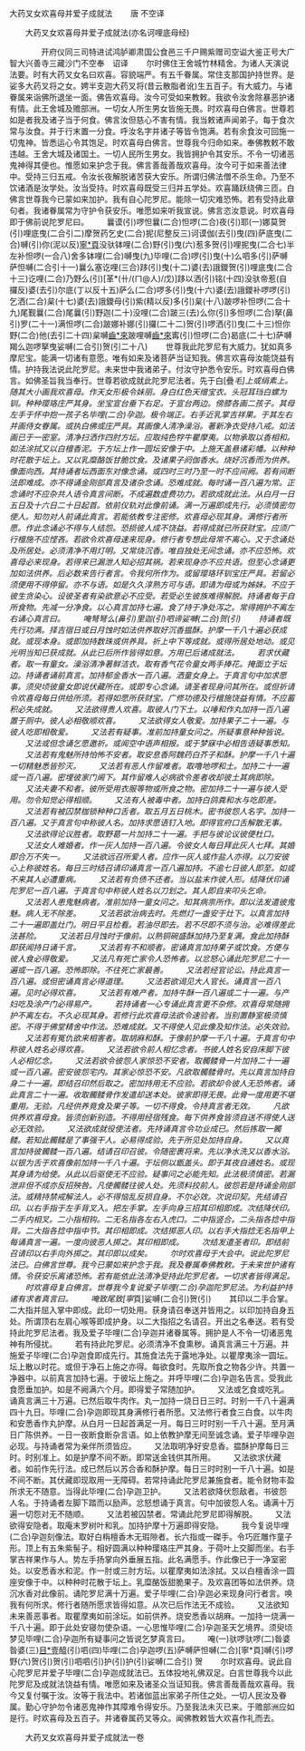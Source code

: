   大药叉女欢喜母并爱子成就法
　　唐 不空译




　　大药叉女欢喜母并爱子成就法(亦名诃哩底母经)

　　　　开府仪同三司特进试鸿胪卿肃国公食邑三千户赐紫赠司空谥大鉴正号大广智大兴善寺三藏沙门不空奉　诏译
　　尔时佛住王舍城竹林精舍。为诸人天演说法要。时有大药叉女名曰欢喜。容貌端严。有五千眷属。常住支那国护持世界。是娑多大药叉将之女。娉半支迦大药叉将(昔云散脂者讹)生五百子。有大威力。与诸眷属来诣佛所退坐一面。佛告欢喜母。汝今可受如来教敕。我欲令汝舍除暴恶护诸有情。此王舍城及赡部洲。一切女人所生男女皆施无畏。时欢喜母白佛言。世尊若如是者我及诸子当于何食。佛言汝但慈心不害有情。我当敕诸声闻弟子。每于食次常与汝食。并于行末置一分食。呼汝名字并诸子等皆令饱满。若有余食汝可回施一切鬼神。皆悉运心令其饱足。时欢喜母白佛言。世尊我今归命如来。奉佛教敕不敢违越。王舍大城及诸国土。一切人民所生男女。我皆拥护令其安乐。不令一切诸恶鬼神得其便也。惟愿如来护念于我。佛言善哉善哉欢喜母。汝今可于如来善法律中。受持三归五戒。令汝长夜解脱诸苦获大安乐。所谓归佛法僧不杀生命。乃至不饮诸酒是汝学处。汝当受持。时欢喜母既受三归并五学处。欢喜踊跃绕佛三匝。白佛言世尊我今已蒙如来加护。我有自心陀罗尼。能除一切灾难恐怖。若有受持此章句者。我诸眷属常为守护令获安乐。唯愿如来听我宣说。佛言恣汝意说。时欢喜母即于佛前说陀罗尼曰。
　　曩谟(引)啰怛曩(二合)怛啰(二合)夜(引)耶(一)娜莫贺(引)哩底曳(二合引二)摩贺药乞史(二合)抳(尼整反三)诃谟伽(去引)曳(四)萨底曳(二合)嚩(引)你(泥以反)[寧*頁](五)没驮钵哩(二合)野(引)曳(六)惹多贺(引)哩抳曳(二合七)半左补怛啰(一合八)舍多钵哩(二合)嚩曳(九)毕哩(二合)啰(引)曳(十)么呬多(引)萨嚩萨怛嚩(二合引十一)曩么塞讫哩(三合)跢(引)曳(十二)婆(去)誐鑁贺(引)哩底曳(二合十三)讫哩(二合)乃野么(引)[革*(卄/(ㄇ@人)/戊)]跢以洒(引)铭(十四)没驮帝惹(自攞反)婆(去引)尔底(丁以反十五)萨么(二合)啰多(引)曳(十六)婆(去)誐鑁补啰啰(引)乞洒(二合)枲(十七)婆(去)誐鑁母(引)紫(精以反)多(引)枲(十八)跛啰补怛啰(二合十九)尾觐曩(二合)尾曩(引)野迦(二十)没哩(二合)跛三(去)么你(引)多怛啰(二合)拏(鼻引)罗(二十一)满怛啰(二合)跛娜补娜(引)攞(二十二)贺(引)啰洒(引)曳(二十三)怛你野(二合)他(去引二十四)枲嚩[齒*來](二十五)跛哩嚩[齒*來](二十六)寗(引)怛啰(二合)曷底(二十七)萨嚩羯么迦啰拏曳娑嚩(二合引)贺(引二十八)
　　世尊我此陀罗尼有大威力。犹如真多摩尼宝。能满一切诸有意愿。唯有如来及诸菩萨当证知我。佛言欢喜母汝能饶益有情。护持我法说此陀罗尼。未来世中我诸弟子。付汝守护悉令安乐。时欢喜母白佛言。如佛圣旨我当奉行。世尊若欲成就此陀罗尼法者。先于白[疊*毛]上或绢素上。随其大小画我欢喜母。作天女形极令妹丽。身白红色天缯宝衣。头冠耳珰白螺为钏。种种璎珞庄严其身。坐宝宣台垂下右足。于宣台两边。傍膝各画二孩子。其母左手于怀中抱一孩子名毕哩(二合)孕迦。极令端正。右手近乳掌吉祥果。于其左右并画侍女眷属。或执白佛或庄严具。其画像人清净澡浴。著新净衣受持八戒。如法画已于一密室。清净扫洒作四肘方坛。应取纯色牸牛瞿摩夷。以物承取以香相和。如法涂拭又以白檀香泥。于方坛上作一圆坛安像于中。上施天盖悬诸彩幡。以种种时花散于坛上。又以乳糜酪饭甘脆饮食。及诸果子阏伽香水。烧好沉香而为供养。像面向西。其持诵者坛西面东对像念诵。或四时三时乃至一时不应间阙。若有间断法即难成。亦不得诵金刚部真言及诸杂念诵。恐难成就。每时诵一百八遍为常。正念诵时不应杂共人语令真言间断。不成遍数虚费功力。若欲成就此法。从白月一日五日及十六日二十日起首。依前仪轨对此像前诵。满一万遍即成先行。必须慎密勿使人。知勿对人前诵此真言。若能依教专注密修。欢喜母必现其身。满修行者所愿。作此念诵必不得与人结怨。恐损彼人成不饶益。若得成就已所获财宝。应须广行檀施不应悭吝。若欲令欢喜母速来现身。修行者专想此母常不离心。又于念诵处及所居处。必须清净不用灯明。又常烧沉香。唯自独处无间念诵。亦不应恐怖。欢喜母必来现身。若得来已漏泄人知必招其祸。若来现身亦不应共语。但至心念诵更加如法供养。后必数来告行者言。令我何所作为。或留璎珞环钏宝庄严具。若留必须便用不得停留。亦不与语。如是久久淳熟方可与语。即请为母或为姊妹。不应于彼生贪染心。设彼圣者有染欲意必不应受。若受必生彼族难得解脱。持诵者每于自所食物。先减一分净食。以心真言加持七遍。食了持于净处泻之。常得拥护不离左右诵心真言曰。
　　唵弩弩么(鼻引)里迦(引)呬谛娑嚩(二合)贺(引)
　　持诵者既先行功满。择吉宿日或日月蚀时如法供养取好沉香揾酥。护摩一千八十遍必获成就。或现本身。或即加持数珠或供养具。祈上中下等成就。或得所居处地动。或见光明当知已获成就。从此已后所作皆得如意。方用已后诸成就法。
　　若求伏藏者。取一有童女。澡浴清净著鲜洁衣。取有香气花令童女两手捧花。掩面立于坛边。持诵者诵前真言。加持郁金香水一百八遍。洒童女身上。于真言句中加求愿事。须臾顷彼童女即说伏藏所在。或即专心念诵。请圣者现身问其所在。或但祈请令欢喜母每日供给所须。若得如愿所获财宝。广修功德及行檀施饶益有情。不应蓄积必失成就。
　　又法欲得贵人欢喜。取彼人门下土。以唾和作丸加持一百八遍置于厕中。彼人必相敬顺欢喜。
　　又法欲得女人敬爱。加持果子二十一遍。与彼人吃即相敬爱。
　　又法若有疑事。准前加持童女问之。所疑事意种种皆说。
　　又法或但念诵乞愿邀祈。或闻空中语声相报。或于梦寐中必相告语疑事悉知。
　　又法若有鬼魅所持怕怖不安者。取安息香阿魏药白芥子和酥。护摩一千八十遍一切精魅悉皆殄灭。
　　又法若有恶人作留难者。取噜地啰和土。加持二十一遍或一百八遍。密埋彼家门阃下。其作留难人必病欲令差者收却彼土其病即除。
　　又法夫妻不和者。彼所受用衣服等物或所食之物。密加持二十一遍与彼人受用。勿令知觉必得相顺。
　　又法有人被毒中者。加持白鸽粪和水与吃即差。
　　又法若有被囚禁枷锁种种口舌者。取五月五日桃木。密书彼怨人名字。加持一百八遍。又于真言句中称彼人名。加持求愿语钉入地。即得官府口舌解散无事。
　　又法欲得论议胜者。取野葛一片加持二十一遍。手把与彼论议彼便杜口。
　　又法女人难婚者。作一灰人加持一百八遍。令彼女人每日拜此灰人七拜。其婚即合万不失一。
　　又法欲远召所爱人者。应作一灰人或作盐人亦得。以刀安彼心上称彼姓名。每日三时结召请印诵真言一百八遍加持。不逾七日彼人即至。如或不来其人必遭重病。
　　又法若有负债不还者。当以盐末作彼人形。结降伏印诵陀罗尼一百八遍。于真言句中称彼人姓名以刀划之。其人即自来叩头乞命。
　　又法若人患鬼魅病者。准前加持一童女问之。知其病祟所作。即以法发遣彼鬼魅。病人无不除差。
　　又法若欲治病去时。先燃灯一盏安于灶下。以真言加持二十一遍即盖灶门。明日平且检看。若油尽即去。若不尽即不须与治。必难得差此法甚险。
　　又法若日月蚀时于像前。以熟铜碗盛酥加持乃至复满。食此加持酥即获闻持日诵千言。
　　又法若有不和顺者。密诵真言加持果子或饮食。方便与彼人食必得敬爱。
　　又法凡有死亡家令人恐怖者。以忿怒心诵此陀罗尼二十一遍或一百八遍。恐怖即除。不往死亡家最善。
　　又法若经官论讼。持此真言一百八遍。或但密诵真言必得道理。
　　又法若欲谒见大人官长。诵真言一百八遍。见时必得欢喜。
　　又法若有难产者。加持牛酥一百八遍或二十一遍。与产妇吃及涂产门必得易产。
　　若持诵者一心专诵此真言更不杂修。欢喜母常随拥护不离左右。不久必现其身。若修行此欢喜母法欲令速验者。当别置静室极须慎密。不得于佛堂精舍中作法。恐难成就。又不得使人见此像及知作法。必失效验。
　　又法若有冤仇欲来相害者。取胡麻和酥。于像前护摩一千八十遍。于真言句中称彼人姓名必得欢喜。
　　又法若欲令前人相忆念者。书彼人姓名安自床脚下彼人必相忆念。
　　又法若欲令彼怨人家惊恐不安者。取髑髅骨一片加持二十一遍或一百八遍。密安彼怨宅内。其家必惊恐不安。凡欲取髑髅骨时。先以真言加持自身二十一遍。即结召印然后取之。密加持用无不应验。若欲却令彼人无恐怖者。诵此真言二十一遍。收取髑髅骨作发遣却送本处。彼家即得无畏。此骨一度用更不堪重用。无验。凡经供养竟食及果子等。一切不得食。令持真言者无效。
　　凡欲供养欢喜母食。皆须创新别造。不得用经宿残食。每下供养食皆须自送不得使人送必无效验。
　　又法欲成就役使法者。先持诵真言令功业成已。然后拣取一髑髅。若知此髑髅是了事强干人。必易得成验。先于所见处加持自身。
　　又以真言加持彼髑髅一百八遍。结请召印召彼。令随密裹将来。先以净水洗又以香水浴。以银为舌于欢喜像前加持一千八十遍。于坛侧以甑盖头。即于其夜自通姓名。或现其身请为给使。从此以后驱使无不应验。疑事问之必能先知。此法极须慎密。若漏泄非但不成亦反招殃咎。凡使髑髅往彼人处。先须料挍前人。彼怨若是持诵金刚部法。或精持禁戒解法人。必不得恼乱反损自身。不尔必效。次说印契。先结请召印。以右手指于左手背叉入。把左手掌。左手向身三招其印相即成。次结降伏印。二手内相叉。二小指相钩。二无名指各左右入虎口。二中指竖合。二头指各捻中指背。二大指各捻中指中节。其印相即成。次结掷恶人印。以右手大指捻无名指甲上每诵真言一遍。一度向彼恶人掷之。其印相即成。
　　次结发遣圣者印。即结前召请印以右手向外掷之。其印即以成矣。
　　尔时欢喜母于大会中。说此陀罗尼法已。白佛言世尊。我今已蒙如来护念于我。我及眷属奉佛教敕。于未来世护诸有情。令获安乐离诸恐怖。若有能依此法清净受持此陀罗尼者。一切求者皆得满足。
　　时欢喜母复白佛言。世尊我今复说爱子毕哩(二合)孕迦陀罗尼法。为利益护持诸有求者真言曰。
　　唵致尾致[寧*頁]娑嚩(二合引)贺(引)
　　其印以二手合掌。二大指并屈入掌中即成。此印一切处用。获身请召奉送并皆用之。以印加持自身五处。所谓顶右左肩心喉等即成护身。以二大指招之名请召。开出之名奉送。若有受持此陀罗尼法者。我及爱子毕哩(二合)孕迦并诸眷属等。拥护是人不令一切诸恶鬼神有所侵扰。
　　若有持此陀罗尼。必须清净不食熏秽。诵真言满三十万遍。并施爱子毕哩(二合)孕迦食即成先行。其施食法先于露地净处。以瞿摩夷涂一圆坛。坛上散以时花。或但于净石上施之亦得。每欲食时。先取所食之物各少许。共置一净器中。以前真言加持七遍。于彼坛上施之。并呼毕哩(二合)孕迦名告言。受我此食愿垂加护。如是不阙满六个月。即得爱子常随加护。
　　又法或乞食或吃乳。诵真言满三十万遍。已然后取牛肉作。丸一加持一烧日日三时。时别一千八十遍满四十九日。毕哩(二合)孕迦即现其身满修行者所愿。又法修行者食三白食。以牛肉和安悉香作丸护摩。从白月一日起首满足一月。每日三时时别一千八十遍。至月满日广陈供养。一日一夜断食断杂言语。如上依教护摩无间至诚念诵。爱子毕哩孕迦必现。与持诵者常为亲伴所须皆应。
　　又法取明净好安息香。揾酥护摩每日三时。时别准上。如是护摩不间不断。即常送金钱供其所用。
　　又法欲求伏藏者。如前作先行法。成已然后以苏合香和酥护摩。每日三时时别一千八十遍。如是不间不断。其伏藏即现取用一无障碍。若常持诵此陀罗尼兼施食者。能令财物丰盈所求无不随意。当得此毕哩(二合)孕迦卫护。
　　又法若欲降伏怨敌者。书彼怨人名。于持诵者左脚下踏而以励声。忿怒想诵于真言。句中加彼怨人名。诵满十万遍一切怨对无不随顺。
　　又法若被囚禁者。常诵此陀罗尼即得解脱。
　　又法欲得安隐者。取庵末罗树叶和乳。加持护摩十万遍即得安隐。
　　我今复说毕哩(二合)孕迦刻像法。取好白栴檀香木无瑕隙者。长六指或一磔手。令巧匠雕作童子形。顶上有五朱紫髻子。相好圆满以种种璎珞庄严其身。于荷叶上交脚而坐。右手掌吉祥果作与人。势左手扬掌向外垂展五指。此名满愿手。作此像已于一净室密处。以安悉香水和泥。作一肘或三肘方坛。以瞿摩夷如法涂拭。又以白檀香涂一圆座安像于中。以种种时花散于坛上。乳糜酪饭甜脆果子。及欢喜团等如法供养。烧沉水香对此像前。诵陀罗尼满十万遍。爱子毕哩(二合)孕迦必来现身问行者言。唤我有何所求。修行者随所愿求皆得如意。从次已后作法无不成验。
　　又法欲知未来善恶事者。取瞿摩夷如前涂坛。如前供养。烧安悉香以胡麻。一加持一烧满一千八十遍。即于此处安寝勿使杂语。一心思惟毕哩(二合)孕迦圣天乞境界。须臾顷梦见毕哩(二合)孕迦所有疑事问之皆说乞梦真言曰。
　　唵(一)驮啰驮啰(二)昝婆昝婆(三)[目*壹](引)醯(引)呬(四)毕哩(二合)孕迦啰(五)萨嚩萨怛嚩(二合)[寧*頁]嚩(引)啰野(六)贺(引)贺(引)呬呬(引)护(引)护(引)娑嚩(二合引)
贺
　　尔时欢喜母。说此自心陀罗尼并爱子毕哩(二合)孕迦成就法已。五体投地礼佛双足。白言世尊我今以此陀罗尼及成就法饶益有情。唯愿如来及诸圣众当证知我。佛言善哉善哉欢喜母。我今又复付嘱于汝。汝等于我法中。若诸伽蓝出家弟子所住之处。一切人民汝及眷属。勤心守护勿令诸恶鬼神作其障难令得安乐。乃至我法未灭已来。于赡部洲应如是行。时欢喜母及五百子。并诸眷属药叉等众。闻佛教敕皆大欢喜作礼而去。

　　大药叉女欢喜母并爱子成就法一卷


